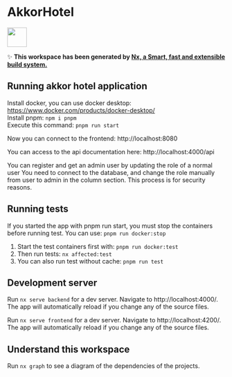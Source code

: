# AkkorHotel

<a alt="Nx logo" href="https://nx.dev" target="_blank" rel="noreferrer"><img src="https://raw.githubusercontent.com/nrwl/nx/master/images/nx-logo.png" width="45"></a>

✨ **This workspace has been generated by [Nx, a Smart, fast and extensible build system.](https://nx.dev)** 


## Running akkor hotel application

Install docker, you can use docker desktop: https://www.docker.com/products/docker-desktop/   
Install pnpm: `npm i pnpm`  
Execute this command: `pnpm run start`

Now you can connect to the frontend: http://localhost:8080

You can access to the api documentation here: http://localhost:4000/api

You can register and get an admin user by updating the role of a normal user
You need to connect to the database, and change the role manually from user to admin in the column section.  This process is for security reasons.


## Running tests

If you started the app with pnpm run start, you must stop the containers before running test. You can use: `pnpm run docker:stop`


1. Start the test containers first with: `pnpm run docker:test`   
2. Then run tests: `nx affected:test`
3. You can also run test without cache: `pnpm run test` 


## Development server

Run `nx serve backend` for a dev server. Navigate to http://localhost:4000/. The app will automatically reload if you change any of the source files.

Run `nx serve frontend` for a dev server. Navigate to http://localhost:4200/. The app will automatically reload if you change any of the source files.

## Understand this workspace

Run `nx graph` to see a diagram of the dependencies of the projects.

